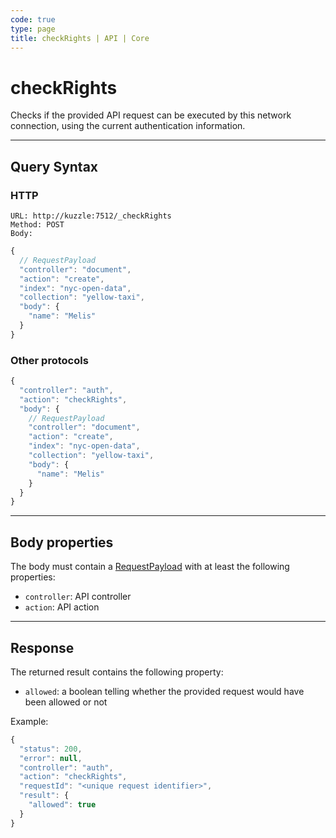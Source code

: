 ```yaml
---
code: true
type: page
title: checkRights | API | Core
---
```


# checkRights

<SinceBadge version="2.8.0"/>

Checks if the provided API request can be executed by this network connection, using the current authentication information.

---

## Query Syntax

### HTTP

```http
URL: http://kuzzle:7512/_checkRights
Method: POST
Body:
```

```js
{
  // RequestPayload
  "controller": "document",
  "action": "create",
  "index": "nyc-open-data",
  "collection": "yellow-taxi",
  "body": {
    "name": "Melis"
  }
}
```

### Other protocols

```js
{
  "controller": "auth",
  "action": "checkRights",
  "body": {
    // RequestPayload
    "controller": "document",
    "action": "create",
    "index": "nyc-open-data",
    "collection": "yellow-taxi",
    "body": {
      "name": "Melis"
    }
  }
}
```

---

## Body properties

The body must contain a [RequestPayload](/core/2/api/payloads/request) with at least the following properties:

- `controller`: API controller
- `action`: API action

---

## Response

The returned result contains the following property:

- `allowed`: a boolean telling whether the provided request would have been allowed or not

Example:

```js
{
  "status": 200,
  "error": null,
  "controller": "auth",
  "action": "checkRights",
  "requestId": "<unique request identifier>",
  "result": {
    "allowed": true
  }
}
```
